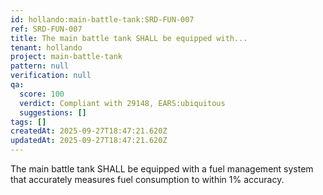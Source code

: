 ```yaml
---
id: hollando:main-battle-tank:SRD-FUN-007
ref: SRD-FUN-007
title: The main battle tank SHALL be equipped with...
tenant: hollando
project: main-battle-tank
pattern: null
verification: null
qa:
  score: 100
  verdict: Compliant with 29148, EARS:ubiquitous
  suggestions: []
tags: []
createdAt: 2025-09-27T18:47:21.620Z
updatedAt: 2025-09-27T18:47:21.620Z
---
```


The main battle tank SHALL be equipped with a fuel management system that accurately measures fuel consumption to within 1% accuracy.
